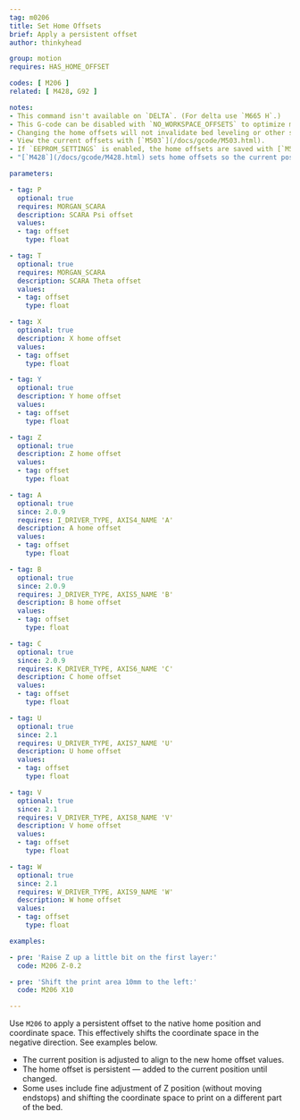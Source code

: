 ```yaml
---
tag: m0206
title: Set Home Offsets
brief: Apply a persistent offset
author: thinkyhead

group: motion
requires: HAS_HOME_OFFSET

codes: [ M206 ]
related: [ M428, G92 ]

notes:
- This command isn't available on `DELTA`. (For delta use `M665 H`.)
- This G-code can be disabled with `NO_WORKSPACE_OFFSETS` to optimize movement.
- Changing the home offsets will not invalidate bed leveling or other saved data.
- View the current offsets with [`M503`](/docs/gcode/M503.html).
- If `EEPROM_SETTINGS` is enabled, the home offsets are saved with [`M500`](/docs/gcode/M500.html), loaded with [`M501`](/docs/gcode/M501.html), and reset with [`M502`](/docs/gcode/M502.html).
- "[`M428`](/docs/gcode/M428.html) sets home offsets so the current position aligns to the native home position."

parameters:

- tag: P
  optional: true
  requires: MORGAN_SCARA
  description: SCARA Psi offset
  values:
  - tag: offset
    type: float

- tag: T
  optional: true
  requires: MORGAN_SCARA
  description: SCARA Theta offset
  values:
  - tag: offset
    type: float

- tag: X
  optional: true
  description: X home offset
  values:
  - tag: offset
    type: float

- tag: Y
  optional: true
  description: Y home offset
  values:
  - tag: offset
    type: float

- tag: Z
  optional: true
  description: Z home offset
  values:
  - tag: offset
    type: float

- tag: A
  optional: true
  since: 2.0.9
  requires: I_DRIVER_TYPE, AXIS4_NAME 'A'
  description: A home offset
  values:
  - tag: offset
    type: float

- tag: B
  optional: true
  since: 2.0.9
  requires: J_DRIVER_TYPE, AXIS5_NAME 'B'
  description: B home offset
  values:
  - tag: offset
    type: float

- tag: C
  optional: true
  since: 2.0.9
  requires: K_DRIVER_TYPE, AXIS6_NAME 'C'
  description: C home offset
  values:
  - tag: offset
    type: float

- tag: U
  optional: true
  since: 2.1
  requires: U_DRIVER_TYPE, AXIS7_NAME 'U'
  description: U home offset
  values:
  - tag: offset
    type: float

- tag: V
  optional: true
  since: 2.1
  requires: V_DRIVER_TYPE, AXIS8_NAME 'V'
  description: V home offset
  values:
  - tag: offset
    type: float

- tag: W
  optional: true
  since: 2.1
  requires: W_DRIVER_TYPE, AXIS9_NAME 'W'
  description: W home offset
  values:
  - tag: offset
    type: float

examples:

- pre: 'Raise Z up a little bit on the first layer:'
  code: M206 Z-0.2

- pre: 'Shift the print area 10mm to the left:'
  code: M206 X10

---
```


Use `M206` to apply a persistent offset to the native home position and coordinate space. This effectively shifts the coordinate space in the negative direction. See examples below.

- The current position is adjusted to align to the new home offset values.
- The home offset is persistent — added to the current position until changed.
- Some uses include fine adjustment of Z position (without moving endstops) and shifting the coordinate space to print on a different part of the bed.
